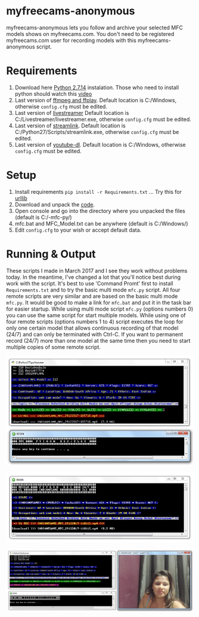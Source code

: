 myfreecams-anonymous
====================
myfreecams-anonymous lets you follow and archive your selected MFC models shows on myfreecams.com.
You don't need to be registered myfreecams.com user for recording models with this myfreecams-anonymous script.

Requirements
============
1. Download here [Python 2.7.14](https://www.python.org/ftp/python/2.7.14/python-2.7.14.msi) instalation. Those who need to install python should watch this [video](https://www.youtube.com/watch?v=QYUBz4mrnFU)
2. Last version of [ffmpeg and ffplay](https://ffmpeg.zeranoe.com/builds/). Default location is C:/Windows, otherwise `config.cfg` must be edited.
3. Last version of [livestreamer](https://github.com/chrippa/livestreamer/releases) Default location is C:/Livestreamer/livestreamer.exe, otherwise `config.cfg` must be edited.
4. Last version of [streamlink](https://github.com/streamlink/streamlink). Default location is C:/Python27/Scripts/streamlink.exe, otherwise `config.cfg` must be edited.
5. Last version of [youtube-dl](http://rg3.github.io/youtube-dl/download.html). Default location is C:/Windows, otherwise `config.cfg` must be edited.

Setup
=====
1. Install requirements `pip install -r Requirements.txt` ... Try this for [urllib](https://www.versioneye.com/python/urllib/1.21.1)
2. Download and unpack the [code](https://codeload.github.com/horacio9a/myfreecams-anonymous/zip/master).
3. Open console and go into the directory where you unpacked the files (default is C:/-mfc-py/)
4. mfc.bat and MFC_Model.txt can be anywhere (default is C:/Windows/)
5. Edit `config.cfg` to your wish or accept default data.

Running & Output
================
These scripts I made in March 2017 and I see they work without problems today. In the meantime, I've changed a lot that you'll notice best during work with the script.
It's best to use 'Command Promt' first to install `Requirements.txt` and to try the basic multi mode `mfc.py` script. 
All four remote scripts are very similar and are based on the basic multi mode `mfc.py`.
It would be good to make a link for `mfc.bat` and put it in the task bar for easier startup. 
While using multi mode script `mfc.py` (options numbers 0) you can use the same script for start multiple models.
While using one of four remote scripts (options numbers 1 to 4) script executes the loop for only one certain model that allows continuous recording of that model (24/7) and can only be terminated with Ctrl-C.
If you want to permanent record (24/7) more than one model at the same time then you need to start multiple copies of some remote script.

![alt screenshot](./screenshot0.jpg)

![alt screenshot](./screenshot1.jpg)

![alt screenshot](./screenshot2.jpg)
